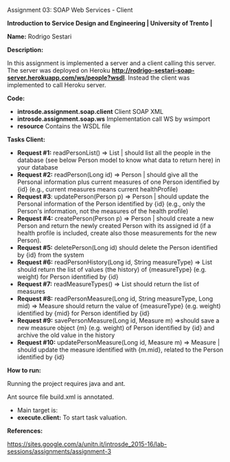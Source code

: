 Assignment 03: SOAP Web Services - Client

**Introduction to Service Design and Engineering | University of Trento |** 

**Name:** Rodrigo Sestari

**Description:**

In this assignment is implemented a server and a client calling this server. 
The server was deployed on Heroku **http://rodrigo-sestari-soap-server.herokuapp.com/ws/people?wsdl**.
Instead the client was implemented to call Heroku server. 




**Code:**


* **introsde.assignment.soap.client** Client SOAP XML
* **introsde.assignment.soap.ws** Implementation call WS by wsimport
* **resource** Contains the WSDL file






**Tasks Client:**


* **Request #1:** readPersonList() => List | should list all the people in the database (see below Person model to know what data to return here) in your database
* **Request #2:** readPerson(Long id) => Person | should give all the Personal information plus current measures of one Person identified by {id} (e.g., current measures means current healthProfile)
* **Request #3**: updatePerson(Person p) => Person | should update the Personal information of the Person identified by {id} (e.g., only the Person's information, not the measures of the health profile)
* **Request #4:** createPerson(Person p) => Person | should create a new Person and return the newly created Person with its assigned id (if a health profile is included, create also those measurements for the new Person).
* **Request #5:** deletePerson(Long id) should delete the Person identified by {id} from the system
* **Request #6:** readPersonHistory(Long id, String measureType) => List should return the list of values (the history) of {measureType} (e.g. weight) for Person identified by {id}
* **Request #7:** readMeasureTypes() => List should return the list of measures
* **Request #8:**  readPersonMeasure(Long id, String measureType, Long mid) => Measure should return the value of {measureType} (e.g. weight) identified by {mid} for Person identified by {id}
* **Request #9:** savePersonMeasure(Long id, Measure m) =>should save a new measure object {m} (e.g. weight) of Person identified by {id} and archive the old value in the history
* **Request #10:** updatePersonMeasure(Long id, Measure m) => Measure | should update the measure identified with {m.mid}, related to the Person identified by {id}




**How to run:**

Running the project requires java and ant.

Ant source file build.xml is annotated. 
* Main target is: 
* **execute.client:** To start task valuation.





**References:**

https://sites.google.com/a/unitn.it/introsde_2015-16/lab-sessions/assignments/assignment-3


